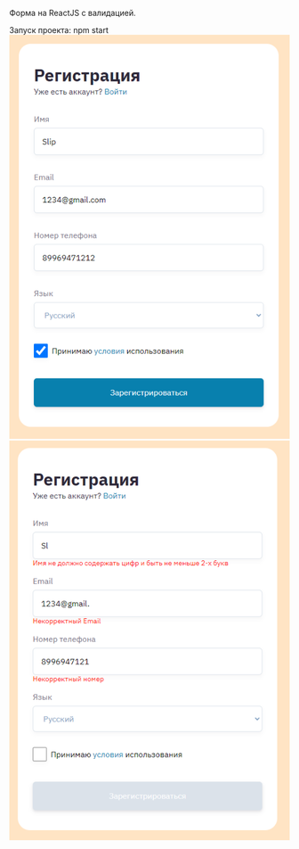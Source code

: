 Форма на ReactJS с валидацией.

Запуск проекта: npm start
![Image 1](https://github.com/SlipFil/react-form-test/raw/main/img/1.png)
![Image 2](https://github.com/SlipFil/react-form-test/raw/main/img/2.png)
